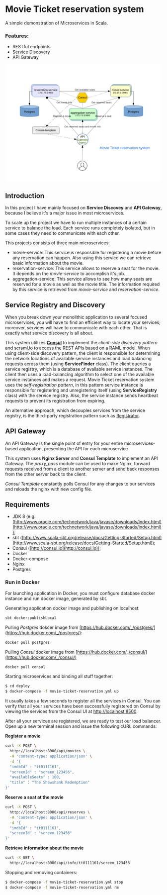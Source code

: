Movie Ticket reservation system
===============================

A simple demonstration of Microservices in Scala. 

### Features:
 - RESTful endpoints
 - Service Discovery
 - API Gateway

![Alt](images/image.png "Scala Microservices")
 
Introduction
------------
In this project I  have mainly focused on **Service Discovey** and **API Gateway**, because I believe it's a major issue in most microservices.
 
To scale up the project we have to run multiple instances of a certain service to balance the load.
Each service runs completely isolated, but in some cases they need to communicate with each other.

This projects consists of three main microservices:
 - movie-service:  This service is responsible for registering a movie before any reservation can happen. Also using this service we can retrieve basic information about the movie.
 - reservation-service: This service allows to reserve a seat for the movie. It depends on the *movie-service* to accomplish it's job.
 - aggregation-service: This service allows to see how many seats are reserved for a movie as well as the movie title. The information required by this service is retrieved from *movie-service* and *reservation-service*.

## Service Registry and Discovery

When you break down your monolithic application to several focused microservices, you will have to find an efficient way to locate your services; moreover, services will have to communicate with each other. That is exactly what service discovery is all about.

This system utilizes [**Consul**](http://consul.io) to implement the *client-side discovery pattern* and [scraml.io](http://scraml.io/) to access the REST APIs based on a RAML model.
When using client-side discovery pattern, the client is responsible for determining the network locations of available service instances and load balancing requests across them (using **ServiceFinder** class).
The client queries a service registry, which is a database of available service instances. The client then uses a load-balancing algorithm to select one of the available service instances and makes a request.
Movie Ticket reservation system uses the *self-registration pattern*, in this pattern service instance is responsible for registering and unregistering itself (using **ServiceRegistry** class) with the service registry. Also, the service instance sends heartbeat requests to prevent its registration from expiring.

An alternative approach, which decouples services from the service registry, is the third-party registration pattern such as [Registrator](http://gliderlabs.github.io/registrator/latest/). 


## API Gateway

An API Gateway is the single point of entry for your entire microservices-based application, presenting the API for each microservice

This system uses **Nginx Server** and **Consul Template** to implement an API Gateway. The *proxy_pass* module can be used to make Nginx, forward requests received from a client to another server and send back responses from the other server back to the client.

*Consul Template* constantly polls Consul for any changes to our services and reloads the nginx with new config file.

Requirements
------------

* JDK 8 (e.g. [http://www.oracle.com/technetwork/java/javase/downloads/index.html](http://www.oracle.com/technetwork/java/javase/downloads/index.html));
* sbt ([http://www.scala-sbt.org/release/docs/Getting-Started/Setup.html](http://www.scala-sbt.org/release/docs/Getting-Started/Setup.html));
* Consul ([http://consul.io](http://consul.io));
* Docker
* Docker-compose
* Nginx
* Postgres

### Run in Docker

For launching application in Docker, you must configure database docker instance and run docker image, generated by sbt.

Generating application docker image and publishing on localhost:
```bash
sbt docker:publishLocal
```

Pulling *Postgres* dokcer image from [https://hub.docker.com/_/postgres/](https://hub.docker.com/_/postgres/):
```bash
docker pull postgres
```

Pulling *Consul* docker image from [https://hub.docker.com/_/consul/](https://hub.docker.com/_/consul/)
```bash
docker pull consul
```

Starting microservices and binding all stuff together:
```bash
$ cd deploy
$ docker-compose -f movie-ticket-reservation.yml up
```

It usually takes a few seconds to register all the services in Consul. You can verify that all your services have been successfully registered on Consul by viewing the services from the Consul UI at [http://localhost:8500](http://localhost:8500).

After all your services are registered, we are ready to test our load balancer. Open up a new terminal session and issue the following cURL commands:

**Register a movie**

```bash
curl -X POST \
  http://localhost:8900/api/movies \
  -H 'content-type: application/json' \
  -d '{
  "imdbId" : "tt0111161",
  "screenId" : "screen_123456",
  "availableSeats" : 100,
  "title" : "The Shawshank Redemption"
}'
```

**Reserve a seat at the movie**
```bash
curl -X POST \
  http://localhost:8900/api/reserves \
  -H 'content-type: application/json' \
  -d '{
  "imdbId" : "tt0111161",
  "screenId" : "screen_123456"
}'
```

**Retrieve information about the movie**
```bash
curl -X GET \
  http://localhost:8900/api/info/tt0111161/screen_123456 
```

Stopping and removing containers:
```bash
$ docker-compose -f movie-ticket-reservation.yml stop
$ docker-compose -f movie-ticket-reservation.yml rm
```



